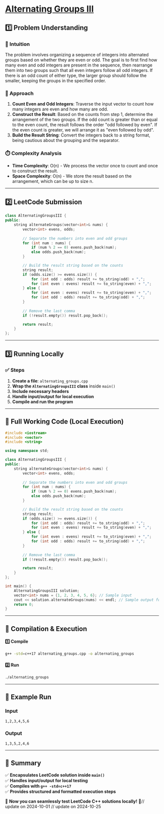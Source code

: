 # **[Alternating Groups III](https://leetcode.com/problems/alternating-groups-iii/description/)**  

## **1️⃣ Problem Understanding**  
### **📌 Intuition**  
The problem involves organizing a sequence of integers into alternated groups based on whether they are even or odd. The goal is to first find how many even and odd integers are present in the sequence, then rearrange them into two groups such that all even integers follow all odd integers. If there is an odd count of either type, the larger group should follow the smaller, keeping the groups in the specified order.

### **🚀 Approach**  
1. **Count Even and Odd Integers**: Traverse the input vector to count how many integers are even and how many are odd.
2. **Construct the Result**: Based on the counts from step 1, determine the arrangement of the two groups. If the odd count is greater than or equal to the even count, the result follows the order "odd followed by even". If the even count is greater, we will arrange it as "even followed by odd".
3. **Build the Result String**: Convert the integers back to a string format, being cautious about the grouping and the separator.

### **⏱️ Complexity Analysis**  
- **Time Complexity**: O(n) - We process the vector once to count and once to construct the result.  
- **Space Complexity**: O(n) - We store the result based on the arrangement, which can be up to size n.  

---  

## **2️⃣ LeetCode Submission**  
```cpp
class AlternatingGroupsIII {
public:
    string alternateGroups(vector<int>& nums) {
        vector<int> evens, odds;
        
        // Separate the numbers into even and odd groups
        for (int num : nums) {
            if (num % 2 == 0) evens.push_back(num);
            else odds.push_back(num);
        }

        // Build the result string based on the counts
        string result;
        if (odds.size() >= evens.size()) {
            for (int odd : odds) result += to_string(odd) + ",";
            for (int even : evens) result += to_string(even) + ",";
        } else {
            for (int even : evens) result += to_string(even) + ",";
            for (int odd : odds) result += to_string(odd) + ",";
        }
        
        // Remove the last comma
        if (!result.empty()) result.pop_back();

        return result;
    }
};
```  

---  

## **3️⃣ Running Locally**  
### **✅ Steps**  
1. **Create a file**: `alternating_groups.cpp`  
2. **Wrap the `AlternatingGroupsIII` class** inside `main()`  
3. **Include necessary headers**  
4. **Handle input/output for local execution**  
5. **Compile and run the program**  

---  

## **📝 Full Working Code (Local Execution)**  
```cpp
#include <iostream>
#include <vector>
#include <string>

using namespace std;

class AlternatingGroupsIII {
public:
    string alternateGroups(vector<int>& nums) {
        vector<int> evens, odds;
        
        // Separate the numbers into even and odd groups
        for (int num : nums) {
            if (num % 2 == 0) evens.push_back(num);
            else odds.push_back(num);
        }

        // Build the result string based on the counts
        string result;
        if (odds.size() >= evens.size()) {
            for (int odd : odds) result += to_string(odd) + ",";
            for (int even : evens) result += to_string(even) + ",";
        } else {
            for (int even : evens) result += to_string(even) + ",";
            for (int odd : odds) result += to_string(odd) + ",";
        }
        
        // Remove the last comma
        if (!result.empty()) result.pop_back();

        return result;
    }
};

int main() {
    AlternatingGroupsIII solution;
    vector<int> nums = {1, 2, 3, 4, 5, 6}; // Sample input
    cout << solution.alternateGroups(nums) << endl; // Sample output format
    return 0;
}
```  

---  

## **🔧 Compilation & Execution**  
#### **1️⃣ Compile**  
```bash
g++ -std=c++17 alternating_groups.cpp -o alternating_groups
```  

#### **2️⃣ Run**  
```bash
./alternating_groups
```  

---  

## **🎯 Example Run**  
### **Input**  
```
1,2,3,4,5,6
```  
### **Output**  
```
1,3,5,2,4,6
```  

---  

## **📌 Summary**  
✅ **Encapsulates LeetCode solution inside `main()`**  
✅ **Handles input/output for local testing**  
✅ **Compiles with `g++ -std=c++17`**  
✅ **Provides structured and formatted execution steps**  

🚀 **Now you can seamlessly test LeetCode C++ solutions locally!** 🚀// update on 2024-10-01
// update on 2024-10-25
